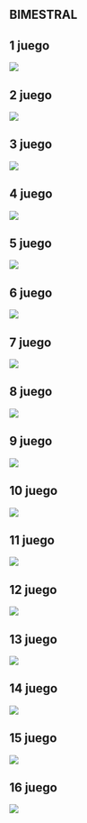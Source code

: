 ## BIMESTRAL

## 1 juego 
![](img/juego1.png)

## 2 juego
![](img/juego2.png)

## 3 juego
![](img/juego3.png)

## 4 juego
![](img/juego4.png)

## 5 juego
![](img/juego5.png)

## 6 juego
![](img/juego6.png)

## 7 juego
![](img/juego7.png)

## 8 juego
![](img/juego8.png)

## 9 juego
![](img/juego9.png)

## 10 juego
![](img/juego10.png)

## 11 juego
![](img/juego11.png)

## 12 juego
![](img/juego.png)

## 13 juego
![](img/juego13.png)


## 14 juego
![](img/juego14.png)

## 15 juego
![](img/juego15.png)

## 16 juego
![](img/juego16.png)






